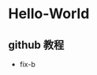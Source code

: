 <!--
 * @Author: Michael Lee
 * @Date: 2023-02-11 12:12:52
 * @LastEditors: Michael Lee
 * @LastEditTime: 2023-02-18 17:06:52
 * @Description: 
-->
# Hello-World
## github 教程

- fix-b 